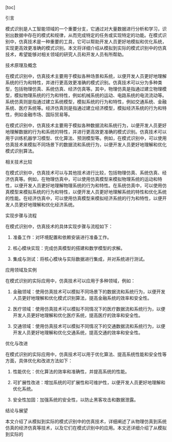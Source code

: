 
[toc]                    
                
                
引言

模式识别是人工智能领域的一个重要分支，它通过对大量数据进行分析和学习，识别出数据中存在的模式和规律，从而完成特定的任务或实现特定的功能。在模式识别中，仿真技术是一种重要的工具，它可以帮助开发人员更好地模拟和优化系统，实现更高效更准确的模式识别。本文将详细介绍从模拟到实际的模式识别中的仿真技术，希望能够对相关领域的研究人员和开发人员有所帮助。

技术原理及概念

在模式识别中，仿真技术主要用于模拟各种场景和系统，以便开发人员更好地理解系统的行为和特性，并进行更高效更准确的模式识别。仿真技术可以分为多种类型，包括物理仿真、系统仿真、经济仿真等。其中，物理仿真是指通过建立物理模型，模拟物理系统的行为和特性，例如机械系统的运动、电路系统的电流流动等。系统仿真则是指通过建立系统模型，模拟系统的行为和特性，例如交通系统、金融系统、医疗系统等。经济仿真则是指通过建立经济模型，模拟经济系统的行为和特性，例如金融市场、国际贸易等。

在模式识别中，仿真技术主要用于模拟各种数据流和系统行为，以便开发人员更好地理解数据的行为和系统的特性，并进行更高效更准确的模式识别。仿真技术可以用于训练机器学习模型、优化算法、预测模型等。例如，在模式识别中，可以使用仿真技术来模拟不同场景下的数据流和系统行为，以便开发人员更好地理解和优化模式识别算法。

相关技术比较

在模式识别中，仿真技术可以与其他技术进行比较，包括物理仿真、系统仿真、经济仿真等。例如，在物理仿真中，可以使用仿真模型来模拟物理系统的运动和特性，以便开发人员更好地理解物理系统的行为和特性。在系统仿真中，可以使用仿真模型来模拟系统的行为和特性，以便开发人员更好地理解系统的特性和优化系统的性能。在经济仿真中，可以使用仿真模型来模拟经济系统的行为和特性，以便开发人员更好地理解和优化经济系统。

实现步骤与流程

在模式识别中，仿真技术的具体实现步骤与流程如下：

1. 准备工作：对环境配置和依赖安装进行准备工作。

2. 核心模块实现：完成仿真模型的搭建和数学模型的求解。

3. 集成与测试：将核心模块与实际数据进行集成，并对系统进行测试。

应用领域及实例

在模式识别的实际应用中，仿真技术可以应用于多种领域，例如：

1. 金融领域：使用仿真技术可以模拟不同场景下的数据流和系统行为，以便开发人员更好地理解和优化模式识别算法，提高金融系统的效率和安全性。

2. 医疗领域：使用仿真技术可以模拟不同情况下的医疗数据流和系统行为，以便开发人员更好地理解和优化医疗系统，提高医疗的效率和安全性。

3. 交通领域：使用仿真技术可以模拟不同情况下的交通数据流和系统行为，以便开发人员更好地理解和优化交通系统，提高交通的效率和安全性。

优化与改进

在模式识别的实际应用中，仿真技术可以用于优化算法、提高系统性能和安全性等方面，具体优化和改进方法如下：

1. 性能优化：优化算法的效率和准确性，并提高系统的性能。

2. 可扩展性改进：增加系统的可扩展性和可维护性，以便开发人员更好地理解和优化系统。

3. 安全性加固：加强系统的安全性，以防止黑客攻击和数据泄露。

结论与展望

本文介绍了从模拟到实际的模式识别中的仿真技术，详细阐述了从物理仿真到系统仿真的经济仿真等技术，以及它们在模式识别中的应用。本文还详细介绍了从模拟到实际的


